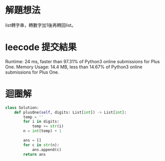 # 解題想法
list轉字串，轉數字加1後再轉回list。

# leecode 提交結果
Runtime: 24 ms, faster than 97.31% of Python3 online submissions for Plus One.
Memory Usage: 14.4 MB, less than 14.67% of Python3 online submissions for Plus One.

# 迴圈解
```python
class Solution:
    def plusOne(self, digits: List[int]) -> List[int]:      
        temp = ''
        for i in digits:
            temp += str(i)   
        n = int(temp) + 1
        
        ans = []
        for c in str(n):
            ans.append(c)
        return ans
```

